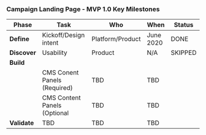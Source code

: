 ### Campaign Landing Page - MVP 1.0 Key Milestones

| Phase                   | Task                              | Who                       | When                    | Status        |      
| -------------           | -------------                     | -------------             | -------------           | ------------- |                          
| <b>Define<b>            | Kickoff/Design intent             | Platform/Product          | June 2020               | DONE          |            
| <b>Discover<b>          | Usability                         | Product                   | N/A                     | SKIPPED       |
| <b>Build<b>             |                                   |                           |                         |               |
|                         | CMS Conent Panels (Required)      | TBD                       | TBD                     |               |    
|                         | CMS Content Panels (Optional      | TBD                       | TBD                     |               |      
| <b>Validate<b>          | TBD                               | TBD                       | TBD                     |               |

      


